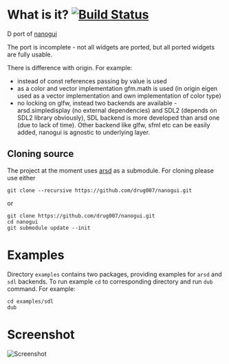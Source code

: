 # What is it? [![Build Status](https://travis-ci.org/drug007/nanogui.svg?branch=develop)](https://travis-ci.org/drug007/nanogui)

D port of [nanogui](https://github.com/wjakob/nanogui)

The port is incomplete - not all widgets are ported, but all ported widgets are fully usable.

There is difference with origin. For example:
- instead of const references passing by value is used
- as a color and vector implementation gfm.math is used (in origin eigen used as a vector implementation and own implementation of color type)
- no locking on glfw, instead two backends are available - arsd.simpledisplay (no external dependencies) and SDL2 (depends on SDL2 library obviously), SDL backend is more developed than arsd one (due to lack of time). Other backend like glfw, sfml etc can be easily added, nanogui is agnostic to underlying layer.

## Cloning source

The project at the moment uses [arsd](https://github.com/adamdruppe/arsd) as a submodule. For cloning please use either

```
git clone --recursive https://github.com/drug007/nanogui.git
```

or 
```
git clone https://github.com/drug007/nanogui.git
cd nanogui
git submodule update --init
```

# Examples

Directory `examples` contains two packages, providing examples for `arsd` and `sdl` backends. To run example `cd` to corresponding directory and run `dub` command. For example:
```
cd examples/sdl
dub
```

# Screenshot

![Screenshot](https://github.com/drug007/nanogui/blob/cursor/resources/readme/nanogui_001.gif)